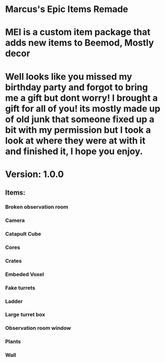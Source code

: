 # Marcus's Epic Items Remade
#
# MEI is a custom item package that adds new items to Beemod, Mostly decor

# Well looks like you missed my birthday party and forgot to bring me a gift but dont worry! I brought a gift for all of you! its mostly made up of old junk that someone fixed up a bit with my permission but I took a look at where they were at with it and finished it, I hope you enjoy.

# Version: 1.0.0

## Items:

### Broken observation room
### Camera
### Catapult Cube
### Cores
### Crates
### Embeded Voxel
### Fake turrets
### Ladder
### Large turret box
### Observation room window
### Plants
### Wall
